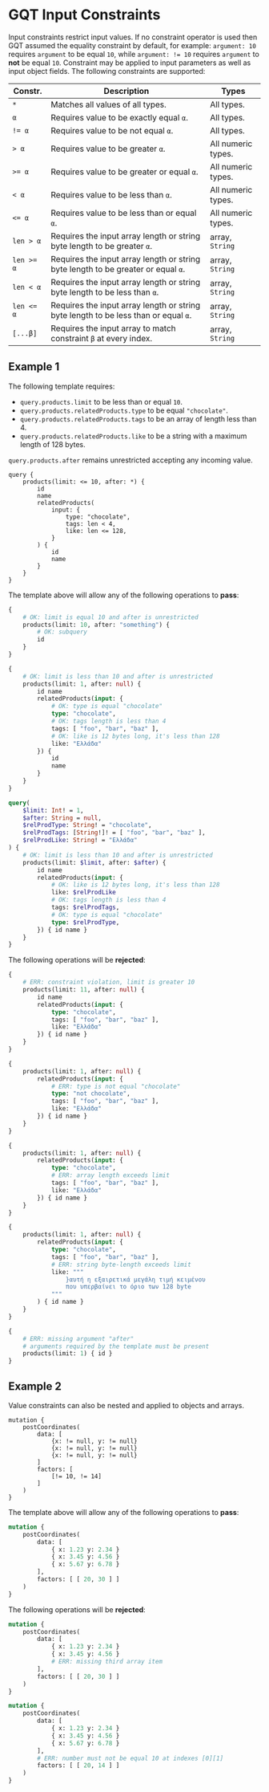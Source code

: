# GQT Input Constraints

Input constraints restrict input values. If no constraint operator is used then GQT
assumed the equality constraint by default, for example: `argument: 10` requires `argument` to be equal `10`, while `argument: != 10` requires `argument` to **not** be equal `10`.
Constraint may be applied to input parameters as well as input object fields.
The following constraints are supported:

| Constr. | Description | Types |
|-|-|-|
| `*` | Matches all values of all types. | All types. |
| `α` | Requires value to be exactly equal `α`. | All types. |
| `!= α` | Requires value to be not equal `α`. | All types. |
| `> α` | Requires value to be greater `α`. | All numeric types. |
| `>= α` | Requires value to be greater or equal `α`. | All numeric types. |
| `< α` | Requires value to be less than `α`. | All numeric types. |
| `<= α` | Requires value to be less than or equal `α`. | All numeric types. |
| `len > α` | Requires the input array length or string byte length to be greater `α`. | array, `String` |
| `len >= α` | Requires the input array length or string byte length to be greater or equal `α`. | array, `String` |
| `len < α` | Requires the input array length or string byte length to be less than `α`. | array, `String` |
| `len <= α` | Requires the input array length or string byte length to be less than or equal `α`. | array, `String` |
| `[...β]` | Requires the input array to match constraint `β` at every index. | array, `String` |

## Example 1

The following template requires:
- `query.products.limit` to be less than or equal `10`.
- `query.products.relatedProducts.type` to be equal `"chocolate"`.
- `query.products.relatedProducts.tags` to be an array of length less than 4.
- `query.products.relatedProducts.like` to be a string with a maximum length of 128 bytes.

`query.products.after` remains unrestricted accepting any incoming value.

```
query {
    products(limit: <= 10, after: *) {
        id
        name
        relatedProducts(
            input: {
                type: "chocolate",
                tags: len < 4,
                like: len <= 128,
            } 
        ) {
            id
            name
        }
    }
}
```

The template above will allow any of the following operations to **pass**:

```graphql
{
    # OK: limit is equal 10 and after is unrestricted
    products(limit: 10, after: "something") {
        # OK: subquery
        id
    }
}
```

```graphql
{
    # OK: limit is less than 10 and after is unrestricted
    products(limit: 1, after: null) {
        id name
        relatedProducts(input: {
            # OK: type is equal "chocolate"
            type: "chocolate",
            # OK: tags length is less than 4
            tags: [ "foo", "bar", "baz" ],
            # OK: like is 12 bytes long, it's less than 128
            like: "Ελλάδα"
        }) {
            id
            name
        }
    }
}
```

```graphql
query(
    $limit: Int! = 1,
    $after: String = null,
    $relProdType: String! = "chocolate",
    $relProdTags: [String!]! = [ "foo", "bar", "baz" ],
    $relProdLike: String! = "Ελλάδα"
) {
    # OK: limit is less than 10 and after is unrestricted
    products(limit: $limit, after: $after) {
        id name
        relatedProducts(input: {
            # OK: like is 12 bytes long, it's less than 128
            like: $relProdLike
            # OK: tags length is less than 4
            tags: $relProdTags,
            # OK: type is equal "chocolate"
            type: $relProdType,
        }) { id name }
    }
}
```

The following operations will be **rejected**:

```graphql
{
    # ERR: constraint violation, limit is greater 10
    products(limit: 11, after: null) {
        id name
        relatedProducts(input: {
            type: "chocolate",
            tags: [ "foo", "bar", "baz" ],
            like: "Ελλάδα"
        }) { id name }
    }
}
```

```graphql
{
    products(limit: 1, after: null) {
        relatedProducts(input: {
            # ERR: type is not equal "chocolate"
            type: "not chocolate",
            tags: [ "foo", "bar", "baz" ],
            like: "Ελλάδα"
        }) { id name }
    }
}
```

```graphql
{
    products(limit: 1, after: null) {
        relatedProducts(input: {
            type: "chocolate",
            # ERR: array length exceeds limit
            tags: [ "foo", "bar", "baz" ],
            like: "Ελλάδα"
        }) { id name }
    }
}
```

```graphql
{
    products(limit: 1, after: null) {
        relatedProducts(input: {
            type: "chocolate",
            tags: [ "foo", "bar", "baz" ],
            # ERR: string byte-length exceeds limit
            like: """
                }αυτή η εξαιρετικά μεγάλη τιμή κειμένου
                που υπερβαίνει το όριο των 128 byte
            """
        ) { id name }
    }
}
```

```graphql
{
    # ERR: missing argument "after"
    # arguments required by the template must be present
    products(limit: 1) { id }
}
```

## Example 2

Value constraints can also be nested and applied to objects and arrays.

```
mutation {
    postCoordinates(
        data: [
            {x: != null, y: != null}
            {x: != null, y: != null}
            {x: != null, y: != null}
        ]
        factors: [
            [!= 10, != 14]
        ]
    )
}
```

The template above will allow any of the following operations to **pass**:

```graphql
mutation {
    postCoordinates(
        data: [
            { x: 1.23 y: 2.34 }
            { x: 3.45 y: 4.56 }
            { x: 5.67 y: 6.78 }
        ],
        factors: [ [ 20, 30 ] ]
    )
}
```

The following operations will be **rejected**:

```graphql
mutation {
    postCoordinates(
        data: [
            { x: 1.23 y: 2.34 }
            { x: 3.45 y: 4.56 }
            # ERR: missing third array item
        ],
        factors: [ [ 20, 30 ] ]
    )
}
```

```graphql
mutation {
    postCoordinates(
        data: [
            { x: 1.23 y: 2.34 }
            { x: 3.45 y: 4.56 }
            { x: 5.67 y: 6.78 }
        ],
        # ERR: number must not be equal 10 at indexes [0][1]
        factors: [ [ 20, 14 ] ]
    )
}
```
